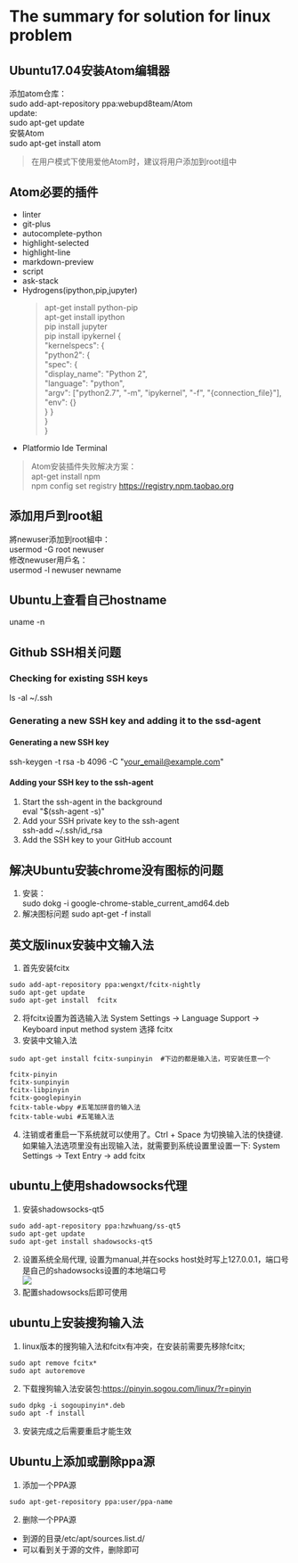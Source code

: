# The summary for solution for linux problem

## Ubuntu17.04安装Atom编辑器
添加atom仓库：  
sudo add-apt-repository ppa:webupd8team/Atom  
update:  
sudo apt-get update  
安裝Atom  
sudo apt-get install atom  

> 在用户模式下使用爱他Atom时，建议将用户添加到root组中

## Atom必要的插件
- linter
- git-plus
- autocomplete-python
- highlight-selected
- highlight-line
- markdown-preview
- script
- ask-stack
- Hydrogens(ipython,pip,jupyter)
  > apt-get install python-pip  
  > apt-get install ipython  
  > pip install jupyter  
  > pip install ipykernel
  >{  
  "kernelspecs": {  
    "python2": {  
      "spec": {  
        "display_name": "Python 2",  
        "language": "python",  
        "argv": ["python2.7", "-m", "ipykernel", "-f", "{connection_file}"],  
        "env": {}  
      }
    }  
  }  
}    
- Platformio Ide Terminal  


> Atom安装插件失败解决方案：  
> apt-get install npm  
> npm config set registry https://registry.npm.taobao.org  
>

## 添加用戶到root組
將newuser添加到root組中：  
usermod -G root newuser  
修改newuser用戶名：  
usermod -l newuser newname  

## Ubuntu上查看自己hostname
uname -n

## Github SSH相关问题
### Checking for existing SSH keys
ls -al ~/.ssh  
### Generating a new SSH key and adding it to the ssd-agent
#### Generating a new SSH key
ssh-keygen -t rsa -b 4096 -C "your_email@example.com"
#### Adding your SSH key to the ssh-agent
1. Start the ssh-agent in the background  
eval "$(ssh-agent -s)"
2. Add your SSH private key to the ssh-agent  
ssh-add ~/.ssh/id_rsa
3. Add the SSH key to your GitHub account

## 解决Ubuntu安装chrome没有图标的问题
1. 安装：  
sudo dokg -i google-chrome-stable_current_amd64.deb
2. 解决图标问题
sudo apt-get -f install


## 英文版linux安装中文输入法
1. 首先安装fcitx
```
sudo add-apt-repository ppa:wengxt/fcitx-nightly
sudo apt-get update
sudo apt-get install  fcitx
```
2. 将fcitx设置为首选输入法
System Settings -> Language Support -> Keyboard input method system 选择 fcitx
3. 安装中文输入法
```
sudo apt-get install fcitx-sunpinyin  #下边的都是输入法，可安装任意一个

fcitx-pinyin
fcitx-sunpinyin
fcitx-libpinyin
fcitx-googlepinyin
fcitx-table-wbpy #五笔加拼音的输入法
fcitx-table-wubi #五笔输入法
```
4. 注销或者重启一下系统就可以使用了。Ctrl + Space 为切换输入法的快捷键.  
如果输入法选项里没有出现输入法，就需要到系统设置里设置一下: System Settings -> Text Entry -> add fcitx

## ubuntu上使用shadowsocks代理
1. 安装shadowsocks-qt5
```
sudo add-apt-repository ppa:hzwhuang/ss-qt5
sudo apt-get update
sudo apt-get install shadowsocks-qt5
```
2. 设置系统全局代理, 设置为manual,并在socks host处时写上127.0.0.1，端口号是自己的shadowsocks设置的本地端口号  
![](https://github.com/CraftHeart/linux/blob/master/pic/Screenshot%20from%202017-11-29%2010-37-07.png)  
3. 配置shadowsocks后即可使用

## ubuntu上安装搜狗输入法
1. linux版本的搜狗输入法和fcitx有冲突，在安装前需要先移除fcitx;
```
sudo apt remove fcitx*
sudo apt autoremove
```
2. 下载搜狗输入法安装包:https://pinyin.sogou.com/linux/?r=pinyin
```
sudo dpkg -i sogoupinyin*.deb
sudo apt -f install
```
3. 安装完成之后需要重启才能生效

## Ubuntu上添加或删除ppa源
1. 添加一个PPA源
```
sudo apt-get-repository ppa:user/ppa-name
```
2. 删除一个PPA源
- 到源的目录/etc/apt/sources.list.d/
- 可以看到关于源的文件，删除即可
